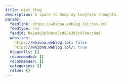 ```yaml
---
title: wiwi blog
description: A space to dump my longform thoughts.
params:
  feedlink: https://whiona.weblog.lol/rss.xml
  feedtype: rss
  feedid: be2a48307dace7cd82e3d5c97dacc4a4
  websites:
    https://whiona.weblog.lol: false
    https://whiona.weblog.lol/: true
  blogrolls: []
  recommended: []
  recommender: []
  categories: []
  relme: {}
---
```


